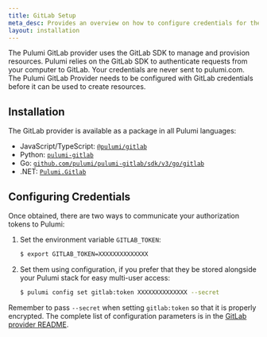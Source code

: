 ```yaml
---
title: GitLab Setup
meta_desc: Provides an overview on how to configure credentials for the Pulumi GitLab Provider.
layout: installation
---
```


The Pulumi GitLab provider uses the GitLab SDK to manage and provision resources.
Pulumi relies on the GitLab SDK to authenticate requests from your computer to GitLab. Your credentials are never sent
to pulumi.com.
The Pulumi GitLab Provider needs to be configured with GitLab credentials
before it can be used to create resources.

## Installation

The GitLab provider is available as a package in all Pulumi languages:

* JavaScript/TypeScript: [`@pulumi/gitlab`](https://www.npmjs.com/package/@pulumi/gitlab)
* Python: [`pulumi-gitlab`](https://pypi.org/project/pulumi-gitlab/)
* Go: [`github.com/pulumi/pulumi-gitlab/sdk/v3/go/gitlab`](https://github.com/pulumi/pulumi-gitlab)
* .NET: [`Pulumi.Gitlab`](https://www.nuget.org/packages/Pulumi.Gitlab)

## Configuring Credentials

Once obtained, there are two ways to communicate your authorization tokens to Pulumi:

1. Set the environment variable `GITLAB_TOKEN`:

    ```bash
    $ export GITLAB_TOKEN=XXXXXXXXXXXXXX
    ```

2. Set them using configuration, if you prefer that they be stored alongside your Pulumi stack for easy multi-user access:

    ```bash
    $ pulumi config set gitlab:token XXXXXXXXXXXXXX --secret
    ```

Remember to pass `--secret` when setting `gitlab:token` so that it is properly encrypted. The complete list of
configuration parameters is in the [GitLab provider README](https://github.com/pulumi/pulumi-gitlab/blob/master/README.md).

